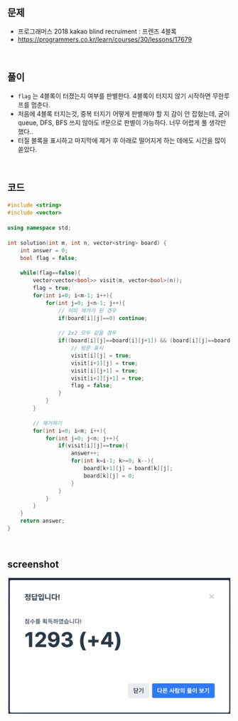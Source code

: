 ## 문제
- 프로그래머스 2018 kakao blind recruiment : 프렌즈 4블록
- https://programmers.co.kr/learn/courses/30/lessons/17679

<br/>

## 풀이
-   `flag` 는 4블록이 터졌는지 여부를 판별한다. 4블록이 터지지 않기 시작하면 무한루프를 멈춘다.
- 처음에 4블록 터지는것, 중복 터지기 어떻게 판별해야 할 지 감이 안 잡혔는데, 굳이 queue, DFS, BFS 쓰지 않아도 if문으로 판별이 가능하다. 너무 어렵게 풀 생각만 했다..
- 터질 블록을 표시하고 마지막에 제거 후 아래로 떨어지게 하는 데에도 시간을 많이 쏟았다. 

<br/>

## 코드

```c++
#include <string>
#include <vector>

using namespace std;

int solution(int m, int n, vector<string> board) {
    int answer = 0;
    bool flag = false;
    
    while(flag==false){
        vector<vector<bool>> visit(m, vector<bool>(n));
        flag = true;
        for(int i=0; i<m-1; i++){
            for(int j=0; j<n-1; j++){
                // 이미 제거가 된 경우
                if(board[i][j]==0) continue;
                
                // 2x2 모두 같을 경우
                if((board[i][j]==board[i][j+1]) && (board[i][j]==board[i+1][j]) && (board[i][j]==board[i+1][j+1])){
                    // 방문 표시
                    visit[i][j] = true;
                    visit[i+1][j] = true;
                    visit[i][j+1] = true;
                    visit[i+1][j+1] = true;
                    flag = false;
                }
            }
        }
        
        // 제거하기
        for(int i=0; i<m; i++){
            for(int j=0; j<n; j++){
                if(visit[i][j]==true){
                    answer++;
                    for(int k=i-1; k>=0; k--){
                        board[k+1][j] = board[k][j];
                        board[k][j] = 0;
                    }
                }
            }
        }
    }
    return answer;
}
```

<br/>

## screenshot

<p align="center"><img src="./screenshots/prog_프렌즈4블록.png" width="500"></p>

